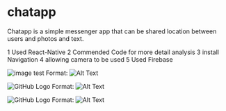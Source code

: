 # chatapp
Chatapp is a simple messenger app that can be shared location between users and photos and text.

1 Used React-Native
2 Commended Code for more detail analysis
3 install Navigation
4 allowing camera to be used
5 Used Firebase







![image test](https://github.com/Isendil/chatapp/blob/master/images/image%205.6.1.JPG)
Format: ![Alt Text](url)





![GitHub Logo](https://github.com/Isendil/chatapp/blob/master/images/image%205.6.2.JPG)
Format: ![Alt Text](url)





![GitHub Logo](https://github.com/Isendil/chatapp/blob/master/images/image%205.6.5.JPG)
Format: ![Alt Text](url)
